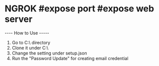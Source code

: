 # NGROK #expose port #expose web server 
---- How to Use -----
  1. Go to C:\ directory 
  2. Clone it under C:\
  3. Change the setting under setup.json 
  4. Run the "Password Update" for creating email credential 



